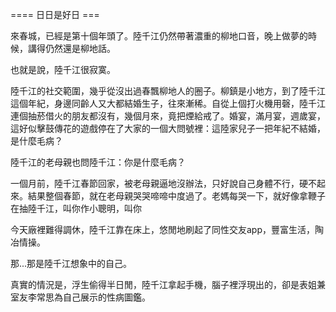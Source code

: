 ==== 日日是好日 ===

來春城，已經是第十個年頭了。陸千江仍然帶著濃重的柳地口音，晚上做夢的時候，講得仍然還是柳地話。

也就是說，陸千江很寂寞。

陸千江的社交範圍，幾乎從沒出過春飄柳地人的圈子。柳鎮是小地方，到了陸千江這個年紀，身邊同齡人又大都結婚生子，往來漸稀。自從上個打火機用磬，陸千江連個抽菸借火的朋友都沒有，幾個月來，竟把煙給戒了。婚宴，滿月宴，週歲宴，這好似擊鼓傳花的遊戲停在了大家的一個大問號裡：這陸家兒子一把年紀不結婚，是什麼毛病？

陸千江的老母親也問陸千江：你是什麼毛病？

一個月前，陸千江春節回家，被老母親逼地沒辦法，只好說自己身體不行，硬不起來。結果整個春節，就在老母親哭哭啼啼中度過了。老媽每哭一下，就好像拿鞭子在抽陸千江，叫你作小聰明，叫你

今天廠裡難得調休，陸千江靠在床上，悠閒地刷起了同性交友app，豐富生活，陶冶情操。

那...那是陸千江想象中的自己。

真實的情況是，浮生偷得半日閒，陸千江拿起手機，腦子裡浮現出的，卻是表姐兼室友李常思為自己展示的性病圖鑑。